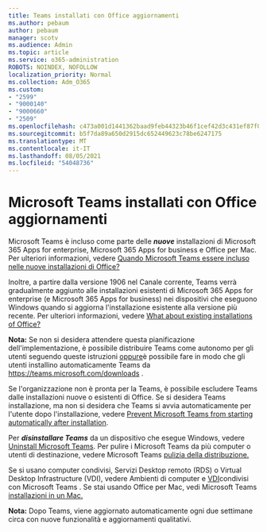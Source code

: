 ```yaml
---
title: Teams installati con Office aggiornamenti
ms.author: pebaum
author: pebaum
manager: scotv
ms.audience: Admin
ms.topic: article
ms.service: o365-administration
ROBOTS: NOINDEX, NOFOLLOW
localization_priority: Normal
ms.collection: Adm_O365
ms.custom:
- "2599"
- "9000140"
- "9000660"
- "2509"
ms.openlocfilehash: c473a001d1441362baad9feb44323b46f1cef42d3c431ef87f0fb0172f10d152
ms.sourcegitcommit: b5f7da89a650d2915dc652449623c78be6247175
ms.translationtype: MT
ms.contentlocale: it-IT
ms.lasthandoff: 08/05/2021
ms.locfileid: "54048736"
---
```

# <a name="microsoft-teams-installed-with-office-updates"></a>Microsoft Teams installati con Office aggiornamenti

Microsoft Teams è incluso come parte delle ***nuove*** installazioni di Microsoft 365 Apps for enterprise, Microsoft 365 Apps for business e Office per Mac. Per ulteriori informazioni, vedere [Quando Microsoft Teams essere incluso nelle nuove installazioni di Office?](https://docs.microsoft.com/deployoffice/teams-install#when-will-microsoft-teams-start-being-included-with-new-installations-of-microsoft-365-apps)

Inoltre, a partire dalla versione 1906 nel Canale corrente,  Teams verrà gradualmente aggiunto alle installazioni esistenti di Microsoft 365 Apps for enterprise (e Microsoft 365 Apps for business) nei dispositivi che eseguono Windows quando si aggiorna l'installazione esistente alla versione più recente. Per ulteriori informazioni, vedere [What about existing installations of Office?](https://docs.microsoft.com/deployoffice/teams-install#what-about-existing-installations-of-microsoft-365-apps)

**Nota:** Se non si desidera attendere questa pianificazione dell'implementazione, è possibile distribuire Teams come autonomo per gli utenti seguendo queste istruzioni [oppure](https://docs.microsoft.com/MicrosoftTeams/msi-deployment)è possibile fare in modo che gli utenti installino automaticamente Teams da https://teams.microsoft.com/downloads .

Se l'organizzazione non è pronta per la Teams, è [](https://docs.microsoft.com/deployoffice/teams-install#how-to-exclude-microsoft-teams-from-new-installations-of-microsoft-365-apps) possibile [](https://docs.microsoft.com/deployoffice/teams-install#use-group-policy-to-control-the-installation-of-microsoft-teams) escludere Teams dalle installazioni nuove o esistenti di Office.  Se si desidera Teams installazione, ma non si desidera che Teams si avvia automaticamente per l'utente dopo l'installazione, vedere [Prevent Microsoft Teams from starting automatically after installation](https://docs.microsoft.com/deployoffice/teams-install#use-group-policy-to-prevent-microsoft-teams-from-starting-automatically-after-installation).

Per ***disinstallare Teams*** da un dispositivo che esegue Windows, vedere [Uninstall Microsoft Teams](https://support.office.com/article/uninstall-microsoft-teams-3b159754-3c26-4952-abe7-57d27f5f4c81). Per pulire i Microsoft Teams da più computer o utenti di destinazione, vedere Microsoft Teams [pulizia della distribuzione.](https://docs.microsoft.com/microsoftteams/scripts/powershell-script-teams-deployment-clean-up)

Se si usano computer condivisi, Servizi Desktop remoto (RDS) o Virtual Desktop Infrastructure (VDI), vedere Ambienti di computer e [VDI](https://docs.microsoft.com/deployoffice/teams-install#shared-computer-and-vdi-environments-with-microsoft-teams)condivisi con Microsoft Teams . Se stai usando Office per Mac, vedi Microsoft Teams [installazioni in un Mac.](https://docs.microsoft.com/deployoffice/teams-install#microsoft-teams-installations-on-a-mac)

**Nota:** Dopo Teams, viene aggiornato automaticamente [](https://docs.microsoft.com/deployoffice/teams-install#feature-and-quality-updates-for-microsoft-teams) ogni due settimane circa con nuove funzionalità e aggiornamenti qualitativi. 